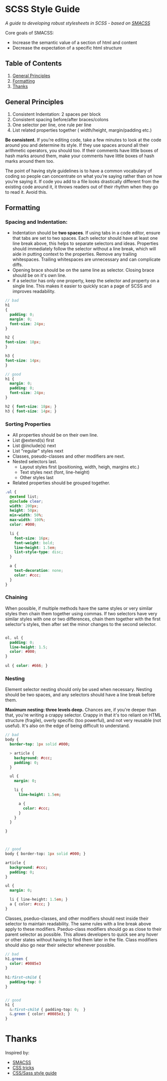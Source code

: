 SCSS Style Guide
============================

*A guide to developing robust stylesheets in SCSS - based on [SMACSS](https://smacss.com)*

Core goals of SMACSS: 

* Increase the semantic value of a section of html and content
* Decrease the expectation of a specific html structure

Table of Contents
-----------------

1. [General Principles](#general)
2. [Formatting](#formatting)
3. [Thanks](#thanks)



<a name="general">General Principles</a>
-----------

1. Consistent Indentation: 2 spaces per block
2. Consistent spacing before/after braces/colons
3. One selector per line, one rule per line
4. List related properties together
	( width/height, margin/padding etc.)

**Be consistent.** If you’re editing code, take a few minutes to look at the code around you and determine its style. If they use spaces around all their arithmetic operators, you should too. If their comments have little boxes of hash marks around them, make your comments have little boxes of hash marks around them too.

The point of having style guidelines is to have a common vocabulary of coding so people can concentrate on what you’re saying rather than on how you’re saying it. If code you add to a file looks drastically different from the existing code around it, it throws readers out of their rhythm when they go to read it. Avoid this.

<a name="formatting">Formatting</a>
----------

### Spacing and Indentation:
* Indentation should be **two spaces**. If using tabs in a code editor, ensure that tabs are set to two spaces. Each selector should have at least one line break above, this helps to separate selectors and ideas. Properties should immediately follow the selector without a line break, which will aide in putting context to the properties. Remove any trailing whitespaces. Trailing whitespaces are unnecessary and can complicate diffs.
* Opening brace should be on the same line as selector. Closing brace should be on it's own line.
* If a selector has only one property, keep the selector and property on a single line. This makes it easier to quickly scan a page of SCSS and improves readability.


```scss
// bad
h1
{
  padding: 0;
  margin: 0;
  font-size: 24px;
}

h2 { 
font-size: 18px;
}

h3 { 
font-size: 14px;
}

// good
h1 {
  margin: 0;
  padding: 0;
  font-size: 24px;
}

h2 { font-size: 18px; }
h3 { font-size: 14px; }
```

### Sorting Properties

* All properties should be on their own line.
* List @extend(s) first
* List @include(s) next
* List "regular" styles next
* Classes, pseudo-classes and other modifiers are next.
* Nested selectors last.
	* Layout styles first (positioning, width, heigh, margins etc.)
	* Text styles next (font, line-height)
	* Other styles last
* Related properties should be grouped together. 


```scss
.ul {
  @extend list;
  @include clear;
  width: 200px;
  height: 50px;
  min-width: 50%;
  max-width: 100%;
  color: #000;

  li {
    font-size: 16px;
    font-weight: bold;
    line-height: 1.5em;
    list-style-type: disc;
  }

  a {
    text-decoration: none;
    color: #ccc;
  }
}

```

### Chaining

When possible, if multiple methods have the same styles or very similar styles then chain them together using commas. If two selectors have very similar styles with one or two differences, chain them together with the first selector's styles, then after set the minor changes to the second selector. 

```scss

ol, ul {
  padding: 0;
  line-height: 1.5;
  color: #000;
}
  
ul { color: #666; }
```

### Nesting

Element selector nesting should only be used when necessary. Nesting should be two spaces, and any selectors should have a line break before them.

**Maximum nesting: three levels deep.** Chances are, if you're deeper than that, you're writing a crappy selector. Crappy in that it's too reliant on HTML structure (fragile), overly specific (too powerful), and not very reusable (not useful). It's also on the edge of being difficult to understand.


```sass
// bad
body {
  border-top: 1px solid #000;

  > article {
    background: #ccc;
    padding: 0;
  }

  ul {
    margin: 0;

    li {
      line-height: 1.5em;

      a {
        color: #ccc;
      }
    }
  }

}



// good
body { border-top: 1px solid #000; }

article {
  background: #ccc;
  padding: 0;
}

ul {
  margin: 0;

  li { line-height: 1.5em; }
  a { color: #ccc; }
}
```
  
  
Classes, pseduo-classes, and other modifiers should nest inside their selector to maintain readability. The same rules with a line break above apply to these modifiers. Pseduo-class modifiers should go as close to their parent selector as possible. This allows developers to quick see any hover or other states without having to find them later in the file. Class modifiers should also go near their selector whenever possible.  


```sass
// bad
h1.green {
  color: #0085e3
}
  
h1:first-child {
  padding-top: 0
}


// good
h1 {
  &:first-child { padding-top: 0;  }
  &.green { color: #0085e3; }
}
```

<a name="thanks">Thanks</a>
======

Inspired by:

* [SMACSS](https://smacss.com/)
* [CSS tricks](http://css-tricks.com/sass-style-guide/)
* [CSS/Sass style guide](https://github.com/isellsoap/css-sass-style-guide)
